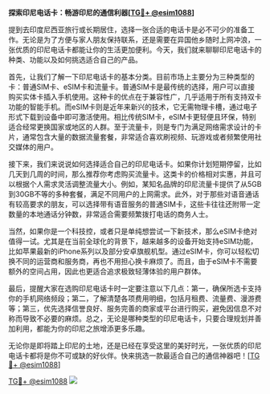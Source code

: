 **探索印尼电话卡：畅游印尼的通信利器[[TG💪+ @esim1088](https://t.me/s/esim1088)]**

提到去印度尼西亚旅行或长期居住，选择一张合适的电话卡是必不可少的准备工作。无论是为了方便与家人朋友保持联系，还是需要在异国他乡随时上网冲浪，一张优质的印尼电话卡都能让你的生活更加便利。今天，我们就来聊聊印尼电话卡的种类、功能以及如何挑选适合自己的产品。

首先，让我们了解一下印尼电话卡的基本分类。目前市场上主要分为三种类型的卡：普通SIM卡、eSIM卡和流量卡。普通SIM卡是最传统的选择，用户可以直接购买实体卡插入手机使用。这种卡的优点在于兼容性广，几乎适用于所有支持双卡功能的智能手机。而eSIM卡则是近年来新兴的技术，它无需物理卡槽，通过电子形式下载到设备中即可激活使用。相比传统SIM卡，eSIM卡更轻便且环保，特别适合经常更换国家或地区的人群。至于流量卡，则是专门为满足网络需求设计的卡片，通常包含大量的数据流量套餐，非常适合喜欢刷视频、玩游戏或者频繁使用社交媒体的用户。

接下来，我们来说说如何选择适合自己的印尼电话卡。如果你计划短期停留，比如几天到几周的时间，那么推荐你考虑购买流量卡。这类卡的价格相对实惠，并且可以根据个人需求灵活调整流量大小。例如，某知名品牌的印尼流量卡提供了从5GB到30GB不等的多种套餐，满足不同用户的上网需求。此外，对于那些对语音通话有较高要求的朋友，可以选择带有语音服务的普通SIM卡，这些卡往往还附带一定数量的本地通话分钟数，非常适合需要频繁拨打电话的商务人士。

当然，如果你是一个科技控，或者只是单纯想尝试一下新技术，那么eSIM卡绝对值得一试。尤其是在当前全球化的背景下，越来越多的设备开始支持eSIM功能，比如苹果最新的iPhone系列以及部分安卓旗舰机型。通过eSIM卡，你可以轻松切换不同的运营商和服务商，再也不用担心换卡麻烦了。而且，由于eSIM卡不需要额外的空间占用，因此也更适合追求极致轻薄体验的用户群体。

最后，提醒大家在选购印尼电话卡时一定要注意以下几点：第一，确保所选卡支持你的手机网络频段；第二，了解清楚各项费用明细，包括月租费、流量费、漫游费等；第三，优先选择信誉良好、服务完善的商家或平台进行购买，避免因信息不对称而导致不必要的麻烦。总之，无论是哪种类型的印尼电话卡，只要合理规划并善加利用，都能为你的印尼之旅增添更多乐趣。

无论你是即将踏上印尼的土地，还是已经在享受这里的美好时光，一张优质的印尼电话卡都将是你不可或缺的好伙伴。快来挑选一款最适合自己的通信神器吧！[[TG💪+ @esim1088](https://t.me/s/esim1088)]

[TG💪+ @esim1088](https://t.me/s/esim1088) ![](https://i.postimg.cc/4NQfJmqS/Snipaste-2025-05-13-00-14-12.png)